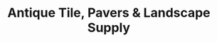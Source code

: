 ---
title: "Antique Tile, Pavers & Landscape Supply"
url: /mesa/antique-tile-pavers-and-landscape-supply/
shop: tiles
---